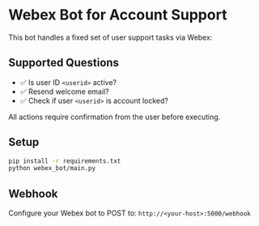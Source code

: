 # Webex Bot for Account Support

This bot handles a fixed set of user support tasks via Webex:

## Supported Questions
- ✅ Is user ID `<userid>` active?
- ✅ Resend welcome email?
- ✅ Check if user `<userid>` is account locked?

All actions require confirmation from the user before executing.

## Setup
```bash
pip install -r requirements.txt
python webex_bot/main.py
```

## Webhook
Configure your Webex bot to POST to: `http://<your-host>:5000/webhook`